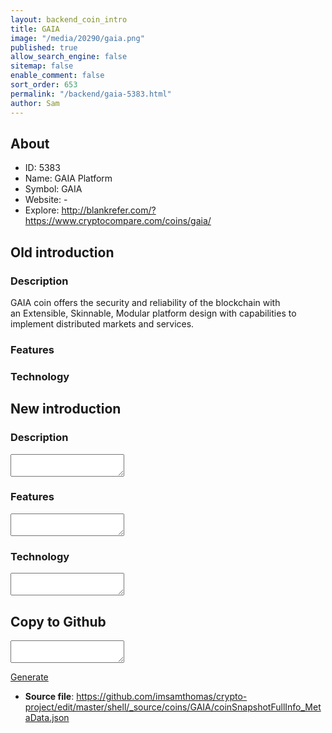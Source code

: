 ```yaml
---
layout: backend_coin_intro
title: GAIA
image: "/media/20290/gaia.png"
published: true
allow_search_engine: false
sitemap: false
enable_comment: false
sort_order: 653
permalink: "/backend/gaia-5383.html"
author: Sam
---
```


## About

- ID: 5383
- Name: GAIA Platform
- Symbol: GAIA
- Website: -
- Explore: http://blankrefer.com/?https://www.cryptocompare.com/coins/gaia/


## Old introduction

### Description

<p>GAIA coin offers the security and reliability of the blockchain with an Extensible, Skinnable, Modular platform design with capabilities to implement distributed markets and services.</p>

### Features


### Technology




## New introduction


### Description
<textarea id="meta_description" name="description"></textarea>

### Features
<textarea id="meta_features" name="features"></textarea>

### Technology
<textarea id="meta_technology" name="technology"></textarea>


## Copy to Github

<textarea id="coinsnapshotfullinfo_metadata"></textarea>

<a href="#gen" onclick="generateMetaDatJson()">Generate</a>

- **Source file**: <a href="https://github.com/imsamthomas/crypto-project/edit/master/shell/_source/coins/GAIA/coinSnapshotFullInfo_MetaData.json">https://github.com/imsamthomas/crypto-project/edit/master/shell/_source/coins/GAIA/coinSnapshotFullInfo_MetaData.json</a>

